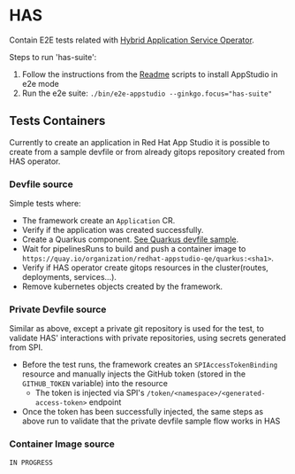 # HAS

Contain E2E tests related with [Hybrid Application Service Operator](https://github.com/redhat-appstudio/application-service).

Steps to run 'has-suite':

1) Follow the instructions from the [Readme](../../docs/Installation.md) scripts to install AppStudio in e2e mode
2) Run the e2e suite: `./bin/e2e-appstudio --ginkgo.focus="has-suite"`

## Tests Containers

Currently to create an application in Red Hat App Studio it is possible to create from a sample devfile or from already gitops repository created from HAS operator.

### Devfile source

Simple tests where:

* The framework create an `Application` CR.
* Verify if the application was created successfully.
* Create a Quarkus component. [See Quarkus devfile sample](https://github.com/redhat-appstudio-qe/devfile-sample-code-with-quarkus).
* Wait for pipelinesRuns to build and push a container image to `https://quay.io/organization/redhat-appstudio-qe/quarkus:<sha1>`.
* Verify if HAS operator create gitops resources in the cluster(routes, deployments, services...).
* Remove kubernetes objects created by the framework.

### Private Devfile source

Similar as above, except a private git repository is used for the test, to validate HAS' interactions with private repositories, using secrets generated from SPI.

* Before the test runs, the framework creates an `SPIAccessTokenBinding` resource and manually injects the GitHub token (stored in the `GITHUB_TOKEN` variable) into the resource
   * The token is injected via SPI's `/token/<namespace>/<generated-access-token>` endpoint
* Once the token has been successfully injected, the same steps as above run to validate that the private devfile sample flow works in HAS

### Container Image source

```IN PROGRESS```

